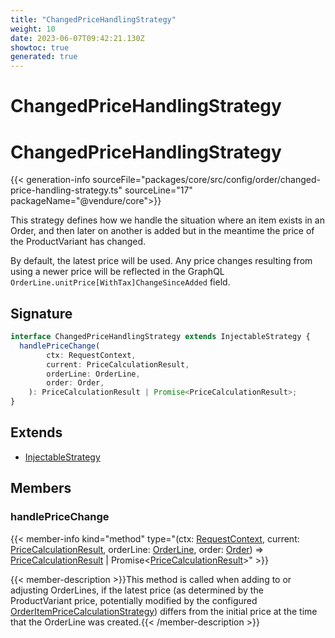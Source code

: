 ```yaml
---
title: "ChangedPriceHandlingStrategy"
weight: 10
date: 2023-06-07T09:42:21.130Z
showtoc: true
generated: true
---
```

<!-- This file was generated from the Vendure source. Do not modify. Instead, re-run the "docs:build" script -->

# ChangedPriceHandlingStrategy
<div class="symbol">


# ChangedPriceHandlingStrategy

{{< generation-info sourceFile="packages/core/src/config/order/changed-price-handling-strategy.ts" sourceLine="17" packageName="@vendure/core">}}

This strategy defines how we handle the situation where an item exists in an Order, and
then later on another is added but in the meantime the price of the ProductVariant has changed.

By default, the latest price will be used. Any price changes resulting from using a newer price
will be reflected in the GraphQL `OrderLine.unitPrice[WithTax]ChangeSinceAdded` field.

## Signature

```TypeScript
interface ChangedPriceHandlingStrategy extends InjectableStrategy {
  handlePriceChange(
        ctx: RequestContext,
        current: PriceCalculationResult,
        orderLine: OrderLine,
        order: Order,
    ): PriceCalculationResult | Promise<PriceCalculationResult>;
}
```
## Extends

 * <a href='/typescript-api/common/injectable-strategy#injectablestrategy'>InjectableStrategy</a>


## Members

### handlePriceChange

{{< member-info kind="method" type="(ctx: <a href='/typescript-api/request/request-context#requestcontext'>RequestContext</a>, current: <a href='/typescript-api/common/price-calculation-result#pricecalculationresult'>PriceCalculationResult</a>, orderLine: <a href='/typescript-api/entities/order-line#orderline'>OrderLine</a>, order: <a href='/typescript-api/entities/order#order'>Order</a>) => <a href='/typescript-api/common/price-calculation-result#pricecalculationresult'>PriceCalculationResult</a> | Promise&#60;<a href='/typescript-api/common/price-calculation-result#pricecalculationresult'>PriceCalculationResult</a>&#62;"  >}}

{{< member-description >}}This method is called when adding to or adjusting OrderLines, if the latest price
(as determined by the ProductVariant price, potentially modified by the configured
<a href='/typescript-api/orders/order-item-price-calculation-strategy#orderitempricecalculationstrategy'>OrderItemPriceCalculationStrategy</a>) differs from the initial price at the time
that the OrderLine was created.{{< /member-description >}}


</div>
